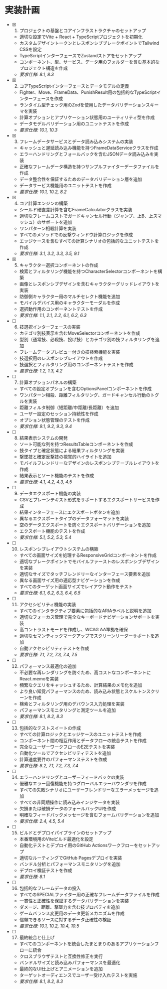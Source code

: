 # 実装計画

- [x] 1. プロジェクトの基盤とコアインフラストラクチャのセットアップ
  - 適切な設定でVite + React + TypeScriptプロジェクトを初期化
  - カスタムデザイントークンとレスポンシブブレークポイントでTailwind CSSを設定
  - TypeScriptインターフェースでZustandストアをセットアップ
  - コンポーネント、型、サービス、データ用のフォルダーを含む基本的なプロジェクト構造を作成
  - _要求仕様: 8.1, 8.3_

- [x] 2. コアTypeScriptインターフェースとデータモデルの定義
  - Fighter、Move、FrameData、PunishResult用の包括的なTypeScriptインターフェースを作成
  - ランタイム型チェック用のZodを使用したデータバリデーションスキーマを実装
  - 計算オプションとアプリケーション状態用のユーティリティ型を作成
  - データモデルバリデーション用のユニットテストを作成
  - _要求仕様: 10.1, 10.3_

- [x] 3. フレームデータサービスとデータ読み込みシステムの実装
  - キャッシュと遅延読み込み機能を持つFrameDataServiceクラスを作成
  - エラーハンドリングとフォールバックを含むJSONデータ読み込みを実装
  - 正確なフレームデータ構造を持つサンプルファイターデータファイルを作成
  - データ整合性を保証するためのデータバリデーション層を追加
  - データサービス機能用のユニットテストを作成
  - _要求仕様: 10.1, 10.2, 8.2_

- [x] 4. コア計算エンジンの構築
  - シールド硬直差計算を含むFrameCalculatorクラスを実装
  - 適切なフレームコストでガードキャンセル行動（ジャンプ、上B、上スマッシュ）のサポートを追加
  - ワンパターン相殺計算を実装
  - すべてのメソッドでの反撃ウィンドウ計算ロジックを作成
  - エッジケースを含むすべての計算シナリオの包括的なユニットテストを作成
  - _要求仕様: 3.1, 3.2, 3.3, 3.5, 9.1_

- [x] 5. キャラクター選択コンポーネントの作成
  - 検索とフィルタリング機能を持つCharacterSelectorコンポーネントを構築
  - 画像とレスポンシブデザインを含むキャラクターグリッドレイアウトを実装
  - 防御側キャラクター用のマルチセレクト機能を追加
  - モバイルデバイス用のキャラクターモーダルを作成
  - 選択動作用のコンポーネントテストを作成
  - _要求仕様: 1.1, 2.1, 2.2, 6.1, 6.2, 6.3_

- [ ] 6. 技選択インターフェースの実装
  - カテゴリ別技表示を含むMoveSelectorコンポーネントを作成
  - 型別（通常技、必殺技、投げ技）とカテゴリ別の技フィルタリングを追加
  - フレームデータプレビュー付きの技検索機能を実装
  - 技選択用のレスポンシブレイアウトを作成
  - 技選択とフィルタリング用のコンポーネントテストを作成
  - _要求仕様: 1.2, 1.3, 4.2_

- [ ] 7. 計算オプションパネルの構築
  - すべての設定オプションを含むOptionsPanelコンポーネントを作成
  - ワンパターン相殺、距離フィルタリング、ガードキャンセル行動のトグルを実装
  - 距離フィルタ制御（短距離/中距離/長距離）を追加
  - ユーザー設定のセッション持続性を作成
  - オプション状態管理のテストを作成
  - _要求仕様: 9.1, 9.2, 9.3, 9.4_

- [ ] 8. 結果表示システムの開発
  - ソート可能な列を持つResultsTableコンポーネントを作成
  - 技タイプと確定状態による結果フィルタリングを実装
  - 撃墜技と確定反撃技の視覚的ハイライトを追加
  - モバイルフレンドリーなデザインのレスポンシブテーブルレイアウトを作成
  - 結果表示とソート機能のテストを作成
  - _要求仕様: 4.1, 4.2, 4.3, 4.5_

- [ ] 9. データエクスポート機能の実装
  - CSVとプレーンテキスト形式をサポートするエクスポートサービスを作成
  - 結果インターフェースにエクスポートボタンを追加
  - 異なるエクスポートタイプのデータフォーマットを実装
  - 空のデータエクスポートを防ぐエクスポートバリデーションを追加
  - エクスポート機能のテストを作成
  - _要求仕様: 5.1, 5.2, 5.3, 5.4_

- [ ] 10. レスポンシブレイアウトシステムの構築
  - すべての画面サイズを処理するResponsiveGridコンポーネントを作成
  - 適切なブレークポイントでモバイルファーストのレスポンシブデザインを実装
  - 適切なサイズでタッチフレンドリーなインターフェース要素を追加
  - 異なる画面サイズ用の適応型ナビゲーションを作成
  - すべてのターゲット画面サイズでレイアウト動作をテスト
  - _要求仕様: 6.1, 6.2, 6.3, 6.4, 6.5_

- [ ] 11. アクセシビリティ機能の実装
  - すべてのインタラクティブ要素に包括的なARIAラベルと説明を追加
  - 適切なフォーカス管理で完全なキーボードナビゲーションサポートを実装
  - 高コントラストモードを作成し、WCAG AA準拠を確保
  - 適切なセマンティックマークアップでスクリーンリーダーサポートを追加
  - 自動アクセシビリティテストを作成
  - _要求仕様: 7.1, 7.2, 7.3, 7.4, 7.5_

- [ ] 12. パフォーマンス最適化の追加
  - 不必要な再レンダリングを防ぐため、高コストなコンポーネントにReact.memoを実装
  - 頻繁なクエリをキャッシュするため、計算結果のメモ化を追加
  - より良い知覚パフォーマンスのため、読み込み状態とスケルトンスクリーンを作成
  - 検索とフィルタリング用のデバウンス入力処理を実装
  - パフォーマンスモニタリングと測定ツールを追加
  - _要求仕様: 8.1, 8.2, 8.3_

- [ ] 13. 包括的なテストスイートの作成
  - すべての計算ロジックとエッジケースのユニットテストを作成
  - コンポーネント間の相互作用とデータフローの統合テストを作成
  - 完全なユーザーワークフローのE2Eテストを実装
  - 自動化ツールでアクセシビリティテストを追加
  - 計算速度要件のパフォーマンステストを作成
  - _要求仕様: 8.2, 7.1, 7.2, 7.3, 7.4_

- [ ] 14. エラーハンドリングとユーザーフィードバックの実装
  - 優雅なエラー回復機能を持つグローバルエラーバウンダリを作成
  - すべての失敗シナリオにユーザーフレンドリーなエラーメッセージを追加
  - すべての非同期操作に読み込みインジケータを実装
  - 欠損または破損データのフォールバックUIを作成
  - 明確なフィードバックメッセージを含むフォームバリデーションを追加
  - _要求仕様: 2.4, 4.5, 5.4_

- [ ] 15. ビルドとデプロイパイプラインのセットアップ
  - 本番環境用のViteビルド最適化を設定
  - 自動化テストとデプロイ用のGitHub Actionsワークフローをセットアップ
  - 適切なルーティングでGitHub Pagesデプロイを実装
  - バンドル分析とパフォーマンスモニタリングを追加
  - デプロイ検証テストを作成
  - _要求仕様: 8.1_

- [ ] 16. 包括的なフレームデータの投入
  - すべてのSPECIALファイター用の正確なフレームデータファイルを作成
  - 一貫性と正確性を保証するデータバリデーションを実装
  - ダメージ、距離、撃墜力を含む技プロパティを追加
  - ゲームバランス変更用のデータ更新メカニズムを作成
  - 信頼できるソースに対するデータ正確性の検証
  - _要求仕様: 10.1, 10.2, 10.4, 10.5_

- [ ] 17. 最終統合と仕上げ
  - すべてのコンポーネントを統合したまとまりのあるアプリケーションフローに統合
  - クロスブラウザテストと互換性修正を実行
  - バンドルサイズと読み込みパフォーマンスを最適化
  - 最終的なUI仕上げとアニメーションを追加
  - ターゲットオーディエンスでユーザー受け入れテストを実施
  - _要求仕様: 8.1, 8.2, 8.3_